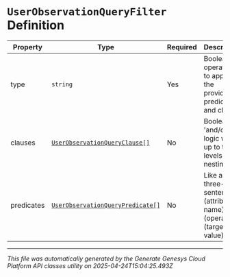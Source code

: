 # `UserObservationQueryFilter` Definition

| Property | Type | Required | Description |
|----------|------|----------|-------------|
| type | `string` | Yes | Boolean operation to apply to the provided predicates and clauses |
| clauses | [`UserObservationQueryClause[]`](userobservationqueryclause-definition.md) | No | Boolean 'and/or' logic with up to two-levels of nesting |
| predicates | [`UserObservationQueryPredicate[]`](userobservationquerypredicate-definition.md) | No | Like a three-word sentence: (attribute-name) (operator) (target-value). |

---

*This file was automatically generated by the Generate Genesys Cloud Platform API classes utility on 2025-04-24T15:04:25.493Z*